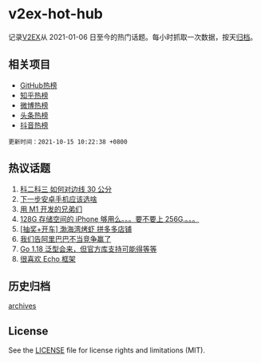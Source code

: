# v2ex-hot-hub

 记录[V2EX](https://www.v2ex.com/)从 2021-01-06 日至今的热门话题。每小时抓取一次数据，按天[归档](archives)。
 
 ## 相关项目

- [GitHub热榜](https://github.com/lonnyzhang423/github-hot-hub)
- [知乎热榜](https://github.com/lonnyzhang423/zhihu-hot-hub)
- [微博热榜](https://github.com/lonnyzhang423/weibo-hot-hub)
- [头条热榜](https://github.com/lonnyzhang423/toutiao-hot-hub)
- [抖音热榜](https://github.com/lonnyzhang423/douyin-hot-hub)


 `更新时间：2021-10-15 10:22:38 +0800`

## 热议话题

1. [科二科三 如何对边线 30 公分](https://www.v2ex.com/t/807755)
1. [下一步安卓手机应该选啥](https://www.v2ex.com/t/807832)
1. [用 M1 开发的兄弟们](https://www.v2ex.com/t/807782)
1. [128G 存储空间的 iPhone 够用么。。。要不要上 256G.。。。](https://www.v2ex.com/t/807772)
1. [[抽奖+开车] 渤海湾烤虾 拼多多店铺](https://www.v2ex.com/t/807809)
1. [我们告阿里巴巴不当竞争赢了](https://www.v2ex.com/t/807933)
1. [Go 1.18 泛型会来，但官方库支持可能得等等](https://www.v2ex.com/t/807840)
1. [很喜欢 Echo 框架](https://www.v2ex.com/t/807866)

## 历史归档

[archives](archives)

## License

See the [LICENSE](LICENSE) file for license rights and limitations (MIT).
